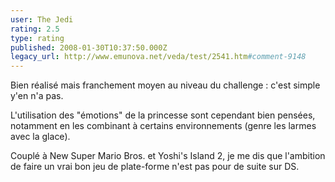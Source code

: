 ```yaml
---
user: The Jedi
rating: 2.5
type: rating
published: 2008-01-30T10:37:50.000Z
legacy_url: http://www.emunova.net/veda/test/2541.htm#comment-9148
---
```

Bien réalisé mais franchement moyen au niveau du challenge : c'est simple y'en n'a pas.

L'utilisation des "émotions" de la princesse sont cependant bien pensées, notamment en les combinant à certains environnements (genre les larmes avec la glace).

Couplé à New Super Mario Bros. et Yoshi's Island 2, je me dis que l'ambition de faire un vrai bon jeu de plate-forme n'est pas pour de suite sur DS.
